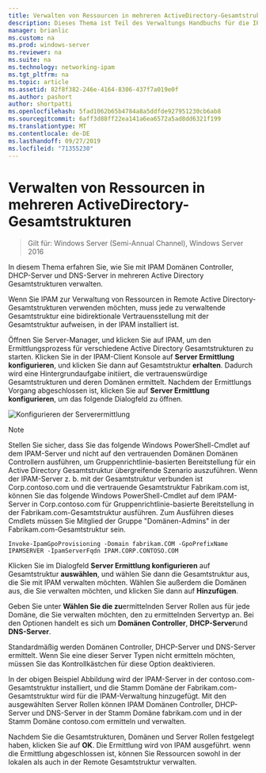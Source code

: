 ```yaml
---
title: Verwalten von Ressourcen in mehreren ActiveDirectory-Gesamtstrukturen
description: Dieses Thema ist Teil des Verwaltungs Handbuchs für die IP-Adressverwaltung (IPAM) in Windows Server 2016.
manager: brianlic
ms.custom: na
ms.prod: windows-server
ms.reviewer: na
ms.suite: na
ms.technology: networking-ipam
ms.tgt_pltfrm: na
ms.topic: article
ms.assetid: 82f8f382-246e-4164-8306-437f7a019e0f
ms.author: pashort
author: shortpatti
ms.openlocfilehash: 5fad1062b65b4784a8a5ddfde927951230cb6ab8
ms.sourcegitcommit: 6aff3d88ff22ea141a6ea6572a5ad8dd6321f199
ms.translationtype: MT
ms.contentlocale: de-DE
ms.lasthandoff: 09/27/2019
ms.locfileid: "71355230"
---
```

# <a name="manage-resources-in-multiple-active-directory-forests"></a>Verwalten von Ressourcen in mehreren ActiveDirectory-Gesamtstrukturen

>Gilt für: Windows Server (Semi-Annual Channel), Windows Server 2016

In diesem Thema erfahren Sie, wie Sie mit IPAM Domänen Controller, DHCP-Server und DNS-Server in mehreren Active Directory Gesamtstrukturen verwalten.  
  
Wenn Sie IPAM zur Verwaltung von Ressourcen in Remote Active Directory-Gesamtstrukturen verwenden möchten, muss jede zu verwaltende Gesamtstruktur eine bidirektionale Vertrauensstellung mit der Gesamtstruktur aufweisen, in der IPAM installiert ist.  
  
Öffnen Sie Server-Manager, und klicken Sie auf IPAM, um den Ermittlungsprozess für verschiedene Active Directory Gesamtstrukturen zu starten. Klicken Sie in der IPAM-Client Konsole auf **Server Ermittlung konfigurieren**, und klicken Sie dann auf Gesamtstruktur **erhalten**. Dadurch wird eine Hintergrundaufgabe initiiert, die vertrauenswürdige Gesamtstrukturen und deren Domänen ermittelt. Nachdem der Ermittlungs Vorgang abgeschlossen ist, klicken Sie auf **Server Ermittlung konfigurieren**, um das folgende Dialogfeld zu öffnen.  
  
![Konfigurieren der Serverermittlung](../../media/Manage-Resources-in-Multiple-Active-Directory-Forests/ipam_serverdiscovery.jpg)  

>[!NOTE]
>Stellen Sie sicher, dass Sie das folgende Windows PowerShell-Cmdlet auf dem IPAM-Server und nicht auf den vertrauenden Domänen Domänen Controllern ausführen, um Gruppenrichtlinie\-basierten Bereitstellung für ein Active Directory Gesamtstruktur übergreifende Szenario auszuführen. Wenn der IPAM-Server z. b. mit der Gesamtstruktur verbunden ist Corp.contoso.com und die vertrauende Gesamtstruktur Fabrikam.com ist, können Sie das folgende Windows PowerShell-Cmdlet auf dem IPAM-Server in Corp.contoso.com für Gruppenrichtlinie\-basierte Bereitstellung in der Fabrikam.com-Gesamtstruktur ausführen. Zum Ausführen dieses Cmdlets müssen Sie Mitglied der Gruppe "Domänen-Admins" in der Fabrikam.com-Gesamtstruktur sein.

    
    Invoke-IpamGpoProvisioning -Domain fabrikam.COM -GpoPrefixName IPAMSERVER -IpamServerFqdn IPAM.CORP.CONTOSO.COM
    

Klicken Sie im Dialogfeld **Server Ermittlung konfigurieren** auf Gesamtstruktur **auswählen**, und wählen Sie dann die Gesamtstruktur aus, die Sie mit IPAM verwalten möchten. Wählen Sie außerdem die Domänen aus, die Sie verwalten möchten, und klicken Sie dann auf **Hinzufügen**.

Geben Sie unter **Wählen Sie die zu**ermittelnden Server Rollen aus für jede Domäne, die Sie verwalten möchten, den zu ermittelnden Servertyp an. Bei den Optionen handelt es sich um **Domänen Controller**, **DHCP-Server**und **DNS-Server**.

Standardmäßig werden Domänen Controller, DHCP-Server und DNS-Server ermittelt. Wenn Sie eine dieser Server Typen nicht ermitteln möchten, müssen Sie das Kontrollkästchen für diese Option deaktivieren.

In der obigen Beispiel Abbildung wird der IPAM-Server in der contoso.com-Gesamtstruktur installiert, und die Stamm Domäne der Fabrikam.com-Gesamtstruktur wird für die IPAM-Verwaltung hinzugefügt. Mit den ausgewählten Server Rollen können IPAM Domänen Controller, DHCP-Server und DNS-Server in der Stamm Domäne fabrikam.com und in der Stamm Domäne contoso.com ermitteln und verwalten.

Nachdem Sie die Gesamtstrukturen, Domänen und Server Rollen festgelegt haben, klicken Sie auf **OK**. Die Ermittlung wird von IPAM ausgeführt. wenn die Ermittlung abgeschlossen ist, können Sie Ressourcen sowohl in der lokalen als auch in der Remote Gesamtstruktur verwalten.
